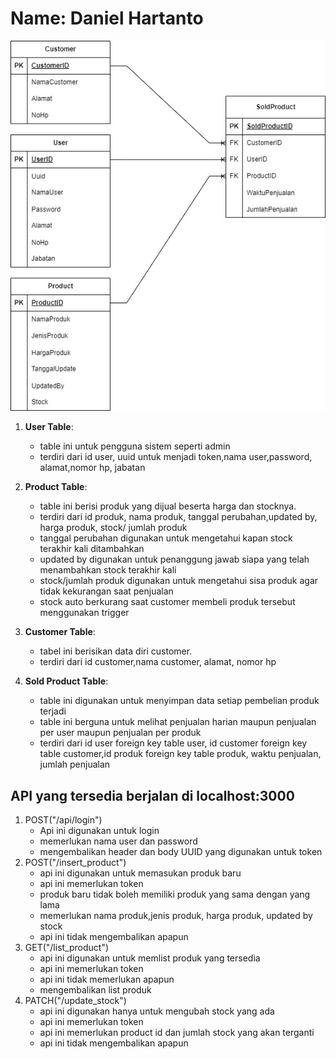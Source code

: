 
# Name:  Daniel Hartanto

<img src="ERD.jpg" alt="database-design" >

1. **User Table**:

   - table ini untuk pengguna sistem seperti admin
   - terdiri dari id user, uuid untuk menjadi token,nama user,password, alamat,nomor hp, jabatan

2. **Product Table**:
   
   - table ini berisi produk yang dijual beserta harga dan stocknya.
   - terdiri dari id produk, nama produk, tanggal perubahan,updated by, harga produk,  stock/ jumlah produk 
   - tanggal perubahan digunakan untuk mengetahui kapan stock terakhir kali ditambahkan
   - updated by digunakan untuk penanggung jawab siapa yang telah menambahkan stock terakhir kali
   - stock/jumlah produk digunakan untuk mengetahui sisa produk agar tidak kekurangan saat penjualan
   - stock auto berkurang saat customer membeli produk tersebut menggunakan trigger
     
3. **Customer Table**:

   - tabel ini berisikan data diri customer.
   - terdiri dari id customer,nama customer, alamat, nomor hp

4. **Sold Product Table**:
   - table ini digunakan untuk menyimpan data setiap pembelian produk terjadi
   - table ini berguna untuk melihat penjualan harian maupun penjualan per user maupun penjualan per produk 
   - terdiri dari id user foreign key table user, id customer foreign key table customer,id produk foreign key table produk, waktu penjualan, jumlah penjualan


## API yang tersedia berjalan di localhost:3000
1. POST("/api/login")
   - Api ini digunakan untuk login 
   - memerlukan nama user dan password
   - mengembalikan header dan body UUID yang digunakan untuk token 
2. POST("/insert_product")
   - api ini digunakan untuk memasukan produk baru
   - api ini memerlukan token 
   - produk baru tidak boleh memiliki produk yang sama dengan yang lama
   - memerlukan nama produk,jenis produk, harga produk, updated by stock
   - api ini tidak mengembalikan apapun
3. GET("/list_product")
   - api ini digunakan untuk memlist produk yang tersedia
   - api ini memerlukan token
   - api ini tidak memerlukan apapun
   - mengembalikan list produk
5. PATCH("/update_stock")
   - api ini digunakan hanya untuk mengubah stock yang ada
   - api ini memerlukan token
   - api ini memerlukan product id dan jumlah stock yang akan terganti
   - api ini tidak mengembalikan apapun
